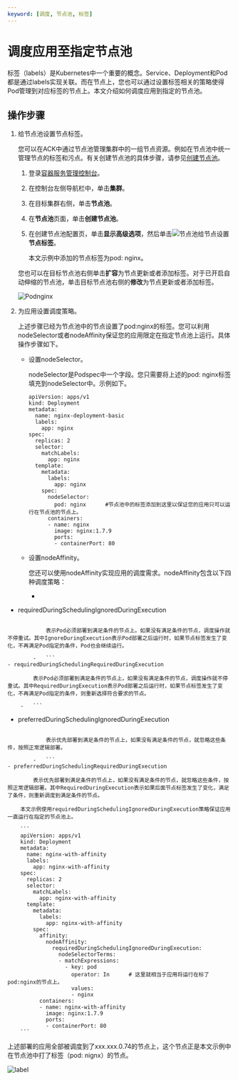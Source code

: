 ```yaml
---
keyword: [调度, 节点池, 标签]
---
```


# 调度应用至指定节点池

标签（labels）是Kubernetes中一个重要的概念。Service、Deployment和Pod都是通过labels实现关联。而在节点上，您也可以通过设置标签相关的策略使得Pod管理到对应标签的节点上。本文介绍如何调度应用到指定的节点池。

## 操作步骤

1.  给节点池设置节点标签。

    您可以在ACK中通过节点池管理集群中的一组节点资源。例如在节点池中统一管理节点的标签和污点。有关创建节点池的具体步骤，请参见[创建节点池](/cn.zh-CN/Kubernetes集群用户指南/节点管理/节点池管理/创建节点池.md)。

    1.  登录[容器服务管理控制台](https://cs.console.aliyun.com)。

    2.  在控制台左侧导航栏中，单击**集群**。

    3.  在目标集群右侧，单击**节点池**。

    4.  在**节点池**页面，单击**创建节点池**。

    5.  在创建节点池配置页，单击**显示高级选项**，然后单击![节点池](https://static-aliyun-doc.oss-accelerate.aliyuncs.com/assets/img/zh-CN/8675659951/p148967.png)给节点设置**节点标签**。

        本文示例中添加的节点标签为pod: nginx。

    您也可以在目标节点池右侧单击**扩容**为节点更新或者添加标签。对于已开启自动伸缩的节点池，单击目标节点池右侧的**修改**为节点更新或者添加标签。

    ![Podnginx](https://static-aliyun-doc.oss-accelerate.aliyuncs.com/assets/img/zh-CN/8675659951/p148973.png)

2.  为应用设置调度策略。

    上述步骤已经为节点池中的节点设置了pod:nginx的标签。您可以利用nodeSelector或者nodeAffinity保证您的应用限定在指定节点池上运行。具体操作步骤如下。

    -   设置nodeSelector。

        nodeSelector是Podspec中一个字段。您只需要将上述的pod: nginx标签填充到nodeSelector中。示例如下。

        ```
        apiVersion: apps/v1 
        kind: Deployment
        metadata:
          name: nginx-deployment-basic
          labels:
            app: nginx
        spec:
          replicas: 2
          selector:
            matchLabels:
              app: nginx
          template:
            metadata:
              labels:
                app: nginx
            spec:
              nodeSelector:
                pod: nginx      #节点池中的标签添加到这里以保证您的应用只可以运行在节点池的节点上。
              containers:
              - name: nginx
                image: nginx:1.7.9
                ports:
                - containerPort: 80
        ```

    -   设置nodeAffinity。

        您还可以使用nodeAffinity实现应用的调度需求。nodeAffinity包含以下四种调度策略：

        -   ```
- requiredDuringSchedulingIgnoredDuringExecution
```

            表示Pod必须部署到满足条件的节点上。如果没有满足条件的节点，调度操作就不停重试。其中IgnoreDuringExecution表示Pod部署之后运行时，如果节点标签发生了变化，不再满足Pod指定的条件，Pod也会继续运行。

        -   ```
- requiredDuringSchedulingRequiredDuringExecution
```

            表示Pod必须部署到满足条件的节点上，如果没有满足条件的节点，调度操作就不停重试。其中RequiredDuringExecution表示Pod部署之后运行时，如果节点标签发生了变化，不再满足Pod指定的条件，则重新选择符合要求的节点。

        -   ```
- preferredDuringSchedulingIgnoredDuringExecution
```

            表示优先部署到满足条件的节点上，如果没有满足条件的节点，就忽略这些条件，按照正常逻辑部署。

        -   ```
- preferredDuringSchedulingRequiredDuringExecution
```

            表示优先部署到满足条件的节点上，如果没有满足条件的节点，就忽略这些条件，按照正常逻辑部署。其中RequiredDuringExecution表示如果后面节点标签发生了变化，满足了条件，则重新调度到满足条件的节点。

        本文示例使用requiredDuringSchedulingIgnoredDuringExecution策略保证应用一直运行在指定的节点池上。

        ```
        apiVersion: apps/v1
        kind: Deployment
        metadata:
          name: nginx-with-affinity
          labels:
            app: nginx-with-affinity
        spec:
          replicas: 2
          selector:
            matchLabels:
              app: nginx-with-affinity
          template:
            metadata:
              labels:
                app: nginx-with-affinity
            spec:
              affinity:
                nodeAffinity:
                  requiredDuringSchedulingIgnoredDuringExecution:
                    nodeSelectorTerms:
                    - matchExpressions:
                      - key: pod
                        operator: In      # 这里就相当于应用将运行在标了pod:nginx的节点上。
                        values:
                        - nginx
              containers:
              - name: nginx-with-affinity
                image: nginx:1.7.9
                ports:
                - containerPort: 80
        ```


上述部署的应用全部被调度到了xxx.xxx.0.74的节点上，这个节点正是本文示例中在节点池中打了标签（pod: nignx）的节点。

![label](https://static-aliyun-doc.oss-accelerate.aliyuncs.com/assets/img/zh-CN/8675659951/p149116.png)

